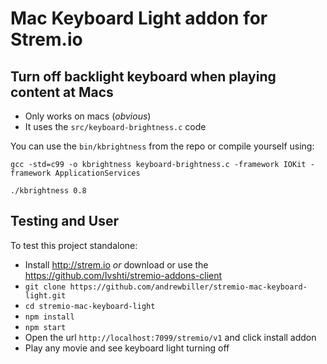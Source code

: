 # Mac Keyboard Light addon for Strem.io
## Turn off backlight keyboard when playing content at Macs

* Only works on macs (*obvious*)
* It uses the `src/keyboard-brightness.c` code

You can use the `bin/kbrightness` from the repo or compile yourself using:

`gcc -std=c99 -o kbrightness keyboard-brightness.c -framework IOKit -framework ApplicationServices`

`./kbrightness 0.8`

## Testing and User

To test this project standalone:

* Install http://strem.io *or* download or use the https://github.com/Ivshti/stremio-addons-client
* `git clone https://github.com/andrewbiller/stremio-mac-keyboard-light.git`
* `cd stremio-mac-keyboard-light`
* `npm install`
* `npm start`
* Open the url `http://localhost:7099/stremio/v1` and click install addon
* Play any movie and see keyboard light turning off
